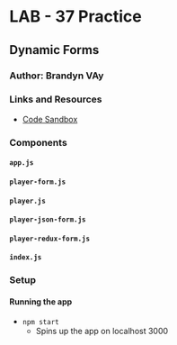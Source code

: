 # LAB - 37 Practice

## Dynamic Forms

### Author: Brandyn VAy

### Links and Resources
* [Code Sandbox](https://codesandbox.io/s/lab-class-37-practice-7q55q)

### Components
#### `app.js`
#### `player-form.js`
#### `player.js`
#### `player-json-form.js`
#### `player-redux-form.js`
#### `index.js`

### Setup

#### Running the app
* `npm start`
  * Spins up the app on localhost 3000

